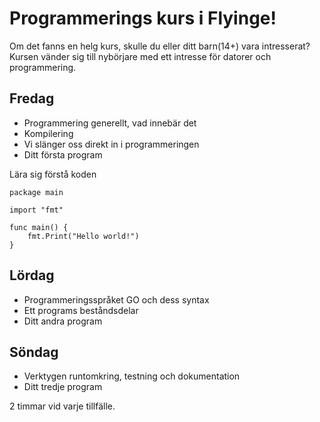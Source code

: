 # Programmerings kurs i Flyinge!

Om det fanns en helg kurs, skulle du eller ditt barn(14+) vara intresserat?
Kursen vänder sig till nybörjare med ett intresse för datorer och programmering.


## Fredag 

+ Programmering generellt, vad innebär det
+ Kompilering
+ Vi slänger oss direkt in i programmeringen
+ Ditt första program

Lära sig förstå koden

	package main
	
	import "fmt"
	
    func main() {
	    fmt.Print("Hello world!")
    }


## Lördag

+ Programmeringsspråket GO och dess syntax
+ Ett programs beståndsdelar
+ Ditt andra program


## Söndag

+ Verktygen runtomkring, testning och dokumentation
+ Ditt tredje program


2 timmar vid varje tillfälle.
